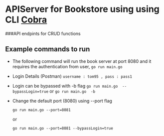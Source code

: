 # APIServer for Bookstore using using CLI [Cobra](https://github.com/spf13/cobra)
###API endpints for CRUD functions
## Example commands to run

- The following command will run the book server at port 8080 and it requires the authentication from user,
  `go run main.go`
- Login Details (Postman)
  `username : tom95 , pass : pass1`
- Login can be bypassed with -b flag
  `go run main.go  --bypassLogin=true`
  or
  `go run main.go  -b`


- Change the default port (8080) using --port flag

  `go run main.go --port=8081`

  or
  
  `go run main.go --port=8081 --bypassLogin=true`